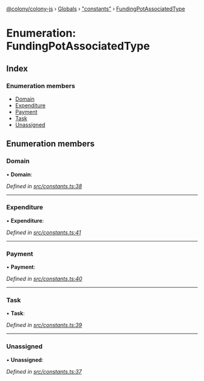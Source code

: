 [@colony/colony-js](../README.md) › [Globals](../globals.md) › ["constants"](../modules/_constants_.md) › [FundingPotAssociatedType](_constants_.fundingpotassociatedtype.md)

# Enumeration: FundingPotAssociatedType

## Index

### Enumeration members

* [Domain](_constants_.fundingpotassociatedtype.md#domain)
* [Expenditure](_constants_.fundingpotassociatedtype.md#expenditure)
* [Payment](_constants_.fundingpotassociatedtype.md#payment)
* [Task](_constants_.fundingpotassociatedtype.md#task)
* [Unassigned](_constants_.fundingpotassociatedtype.md#unassigned)

## Enumeration members

###  Domain

• **Domain**:

*Defined in [src/constants.ts:38](https://github.com/JoinColony/colonyJS/blob/2830301/src/constants.ts#L38)*

___

###  Expenditure

• **Expenditure**:

*Defined in [src/constants.ts:41](https://github.com/JoinColony/colonyJS/blob/2830301/src/constants.ts#L41)*

___

###  Payment

• **Payment**:

*Defined in [src/constants.ts:40](https://github.com/JoinColony/colonyJS/blob/2830301/src/constants.ts#L40)*

___

###  Task

• **Task**:

*Defined in [src/constants.ts:39](https://github.com/JoinColony/colonyJS/blob/2830301/src/constants.ts#L39)*

___

###  Unassigned

• **Unassigned**:

*Defined in [src/constants.ts:37](https://github.com/JoinColony/colonyJS/blob/2830301/src/constants.ts#L37)*
